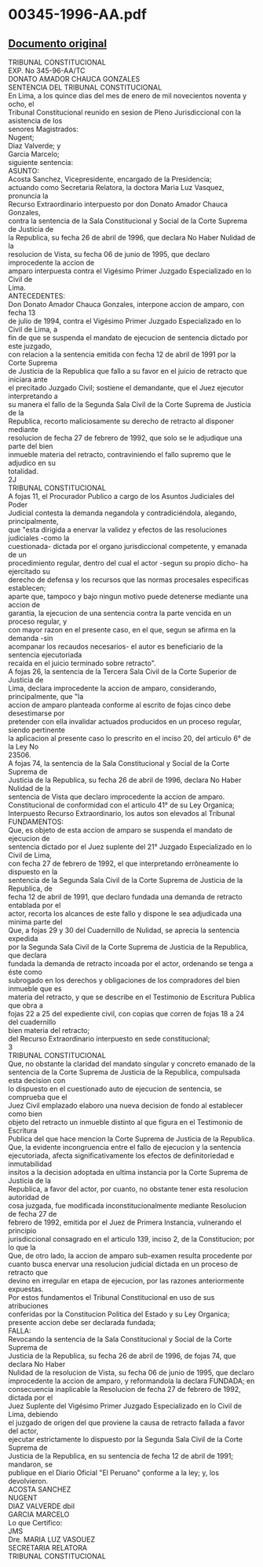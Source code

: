 
00345-1996-AA.pdf
=================
  
[Documento original](https://tc.gob.pe/jurisprudencia/1998/00345-1996-AA.pdf)  
---  
TRIBUNAL CONSTITUCIONAL  
EXP. No 345-96-AA/TC  
DONATO AMADOR CHAUCA GONZALES  
SENTENCIA DEL TRIBUNAL CONSTITUCIONAL  
En Lima, a los quince dias del mes de enero de mil novecientos noventa y ocho, el  
Tribunal Constitucional reunido en sesion de Pleno Jurisdiccional con la asistencia de los  
senores Magistrados:  
Nugent;  
Diaz Valverde; y  
Garcia Marcelo;  
siguiente sentencia:  
ASUNTO:  
Acosta Sanchez, Vicepresidente, encargado de la Presidencia;  
actuando como Secretaria Relatora, la doctora Maria Luz Vasquez, pronuncia la  
Recurso Extraordinario interpuesto por don Donato Amador Chauca Gonzales,  
contra la sentencia de la Sala Constitucional y Social de la Corte Suprema de Justicia de  
la Republica, su fecha 26 de abril de 1996, que declara No Haber Nulidad de la  
resolucion de Vista, su fecha 06 de junio de 1995, que declaro improcedente la accion de  
amparo interpuesta contra el Vigésimo Primer Juzgado Especializado en lo Civil de  
Lima.  
ANTECEDENTES:  
Don Donato Amador Chauca Gonzales, interpone accion de amparo, con fecha 13  
de julio de 1994, contra el Vigésimo Primer Juzgado Especializado en lo Civil de Lima, a  
fin de que se suspenda el mandato de ejecucion de sentencia dictado por este juzgado,  
con relacion a la sentencia emitida con fecha 12 de abril de 1991 por la Corte Suprema  
de Justicia de la Republica que fallo a su favor en el juicio de retracto que iniciara ante  
el precitado Juzgado Civil; sostiene el demandante, que el Juez ejecutor interpretando a  
su manera el fallo de la Segunda Sala Civil de la Corte Suprema de Justicia de la  
Republica, recorto maliciosamente su derecho de retracto al disponer mediante  
resolucion de fecha 27 de febrero de 1992, que solo se le adjudique una parte del bien  
inmueble materia del retracto, contraviniendo el fallo supremo que le adjudico en su  
totalidad.  
2J  
TRIBUNAL CONSTITUCIONAL  
A fojas 11, el Procurador Publico a cargo de los Asuntos Judiciales del Poder  
Judicial contesta la demanda negandola y contradiciéndola, alegando, principalmente,  
que "esta dirigida a enervar la validez y efectos de las resoluciones judiciales -como la  
cuestionada- dictada por el organo jurisdiccional competente, y emanada de un  
procedimiento regular, dentro del cual el actor -segun su propio dicho- ha ejercitado su  
derecho de defensa y los recursos que las normas procesales especificas establecen;  
aparte que, tampoco y bajo ningun motivo puede detenerse mediante una accion de  
garantia, la ejecucion de una sentencia contra la parte vencida en un proceso regular, y  
con mayor razon en el presente caso, en el que, segun se afirma en la demanda -sin  
acompanar los recaudos necesarios- el autor es beneficiario de la sentencia ejecutoriada  
recaida en el juicio terminado sobre retracto".  
A fojas 26, la sentencia de la Tercera Sala Civil de la Corte Superior de Justicia de  
Lima, declara improcedente la accion de amparo, considerando, principalmente, que "la  
accion de amparo planteada conforme al escrito de fojas cinco debe desestimarse por  
pretender con ella invalidar actuados producidos en un proceso regular, siendo pertinente  
la aplicacion al presente caso lo prescrito en el inciso 20, del articulo 6° de la Ley No  
23506.  
A fojas 74, la sentencia de la Sala Constitucional y Social de la Corte Suprema de  
Justicia de la Republica, su fecha 26 de abril de 1996, declara No Haber Nulidad de la  
sentencia de Vista que declaro improcedente la accion de amparo.  
Constitucional de conformidad con el articulo 41° de su Ley Organica;  
Interpuesto Recurso Extraordinario, los autos son elevados al Tribunal  
FUNDAMENTOS:  
Que, es objeto de esta accion de amparo se suspenda el mandato de ejecucion de  
sentencia dictado por el Juez suplente del 21° Juzgado Especializado en lo Civil de Lima,  
con fecha 27 de febrero de 1992, el que interpretando errôneamente lo dispuesto en la  
sentencia de la Segunda Sala Civil de la Corte Suprema de Justicia de la Republica, de  
fecha 12 de abril de 1991, que declaro fundada una demanda de retracto entablada por el  
actor, recorta los alcances de este fallo y dispone le sea adjudicada una minima parte del  
Que, a fojas 29 y 30 del Cuadernillo de Nulidad, se aprecia la sentencia expedida  
por la Segunda Sala Civil de la Corte Suprema de Justicia de la Republica, que declara  
fundada la demanda de retracto incoada por el actor, ordenando se tenga a éste como  
subrogado en los derechos y obligaciones de los compradores del bien inmueble que es  
materia del retracto, y que se describe en el Testimonio de Escritura Publica que obra a  
fojas 22 a 25 del expediente civil, con copias que corren de fojas 18 a 24 del cuadernillo  
bien materia del retracto;  
del Recurso Extraordinario interpuesto en sede constitucional;  
3  
TRIBUNAL CONSTITUCIONAL  
Que, no obstante la claridad del mandato singular y concreto emanado de la  
sentencia de la Corte Suprema de Justicia de la Republica, compulsada esta decision con  
lo dispuesto en el cuestionado auto de ejecucion de sentencia, se comprueba que el  
Juez Civil emplazado elaboro una nueva decision de fondo al establecer como bien  
objeto del retracto un inmueble distinto al que figura en el Testimonio de Escritura  
Publica del que hace mencion la Corte Suprema de Justicia de la Republica.  
Que, la evidente incongruencia entre el fallo de ejecucion y la sentencia  
ejecutoriada, afecta significativamente los efectos de definitoriedad e inmutabilidad  
insitos a la decision adoptada en ultima instancia por la Corte Suprema de Justicia de la  
Republica, a favor del actor, por cuanto, no obstante tener esta resolucion autoridad de  
cosa juzgada, fue modificada inconstitucionalmente mediante Resolucion de fecha 27 de  
febrero de 1992, emitida por el Juez de Primera Instancia, vulnerando el principio  
jurisdiccional consagrado en el articulo 139, inciso 2, de la Constitucion; por lo que la  
Que, de otro lado, la accion de amparo sub-examen resulta procedente por  
cuanto busca enervar una resolucion judicial dictada en un proceso de retracto que  
devino en irregular en etapa de ejecucion, por las razones anteriormente expuestas.  
Por estos fundamentos el Tribunal Constitucional en uso de sus atribuciones  
conferidas por la Constitucion Politica del Estado y su Ley Organica;  
presente accion debe ser declarada fundada;  
FALLA:  
Revocando la sentencia de la Sala Constitucional y Social de la Corte Suprema de  
Justicia de la Republica, su fecha 26 de abril de 1996, de fojas 74, que declara No Haber  
Nulidad de la resolucion de Vista, su fecha 06 de junio de 1995, que declaro  
improcedente la accion de amparo, y reformandola la declara FUNDADA; en  
consecuencia inaplicable la Resolucion de fecha 27 de febrero de 1992, dictada por el  
Juez Suplente del Vigésimo Primer Juzgado Especializado en lo Civil de Lima, debiendo  
el juzgado de origen del que proviene la causa de retracto fallada a favor del actor,  
ejecutar estrictamente lo dispuesto por la Segunda Sala Civil de la Corte Suprema de  
Justicia de la Republica, en su sentencia de fecha 12 de abril de 1991; mandaron, se  
publique en el Diario Oficial "El Peruano" çonforme a la ley; y, los devolvieron.  
ACOSTA SANCHEZ  
NUGENT  
DIAZ VALVERDE dbil  
GARCIA MARCELO  
Lo que Certifico:  
JMS  
Dre. MARIA LUZ VASOUEZ  
SECRETARIA RELATORA  
TRIBUNAL CONSTITUCIONAL